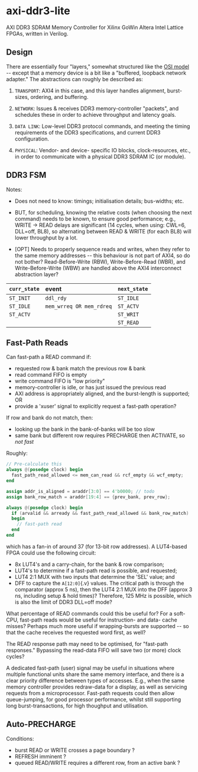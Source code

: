 # axi-ddr3-lite
AXI DDR3 SDRAM Memory Controller for Xilinx GoWin Altera Intel Lattice FPGAs, written in Verilog.

## Design

There are essentially four "layers," somewhat structured like the [OSI model](https://en.wikipedia.org/wiki/OSI_model) -- except that a memory device is a bit like a "buffered, loopback network adapter." The abstractions can roughly be described as:

1. `TRANSPORT`: AXI4 in this case, and this layer handles alignment, burst-sizes, ordering, and buffering.

2. `NETWORK`: Issues & receives DDR3 memory-controller "packets", and schedules these in order to achieve throughput and latency goals.

3. `DATA LINK`: Low-level DDR3 protocol commands, and meeting the timing requirements of the DDR3 specifications, and current DDR3 configuration.

4. `PHYSICAL`: Vendor- and device- specific IO blocks, clock-resources, etc., in order to communicate with a physical DDR3 SDRAM IC (or module).

## DDR3 FSM

Notes:

+ Does not need to know: timings; initialisation details; bus-widths; etc.

+ BUT, for scheduling, knowing the relative costs (when choosing the next command) needs to be known, to ensure good performance; e.g., WRITE -> READ delays are significant (14 cycles, when using: CWL=6, DLL=off, BL8), so alternating between READ & WRITE (for each BL8) will lower throughput by a lot.

+ [OPT] Needs to properly sequence reads and writes, when they refer to the same memory addresses -- this behaviour is not part of AXI4, so do not bother? Read-Before-Write (RBW), Write-Before-Read (WBR), and Write-Before-Write (WBW) are handled above the AXI4 interconnect abstraction layer?

| `curr_state` | event                    | `next_state` |
|:-------------|:-------------------------|:-------------|
| `ST_INIT`    | `ddl_rdy`                | `ST_IDLE`    |
| `ST_IDLE`    | `mem_wrreq OR mem_rdreq` | `ST_ACTV`    |
| `ST_ACTV`    |                          | `ST_WRIT`    |
|              |                          | `ST_READ`    |

## Fast-Path Reads

Can fast-path a READ command if:
 - requested row & bank match the previous row & bank
 - read command FIFO is empty
 - write command FIFO is "low priority"
 - memory-controller is idle, or has just issued the previous read
 - AXI address is appropriately aligned, and the burst-length is supported; OR
 - provide a 'xuser' signal to explicitly request a fast-path operation?

If row and bank do not match, then:
 - looking up the bank in the bank-of-banks will be too slow
 - same bank but different row requires PRECHARGE then ACTIVATE, so _not fast_

Roughly:
```verilog
// Pre-calculate this
always @(posedge clock) begin
  fast_path_read_allowed <= mem_can_read && rcf_empty && wcf_empty;
end

assign addr_is_aligned = araddr[3:0] == 4'b0000; // todo
assign bank_row_match = araddr[19:4] == {prev_bank, prev_row};

always @(posedge clock) begin
  if (arvalid && arready && fast_path_read_allowed && bank_row_match)
  begin
    // fast-path read
  end
end
```
which has a fan-in of around 37 (for 13-bit row addresses). A LUT4-based FPGA could use the following circuit:
 - 8x LUT4's and a carry-chain, for the bank & row comparison;
 - LUT4's to determine if a fast-path read is possible, and requested;
 - LUT4 2:1 MUX with two inputs that determine the 'SEL' value; and
 - DFF to capture the `A[12:0]`{.v} values.
The critical path is through the comparator (approx 5 ns), then the LUT4 2:1 MUX into the DFF (approx 3 ns, including setup & hold times)? Therefore, 125 MHz is possible, which is also the limit of DDR3 DLL=off mode?

What percentage of READ commands could this be useful for? For a soft-CPU, fast-path reads would be useful for instruction- and data- cache misses? Perhaps much more useful if wrapping-bursts are supported -- so that the cache receives the requested word first, as well?

The READ response path may need to be optimised, for "fast-path responses." Bypassing the read-data FIFO will save two (or more) clock cycles?

A dedicated fast-path (user) signal may be useful in situations where multiple functional units share the same memory interface, and there is a clear priority difference between types of accesses. E.g., when the same memory controller provides redraw-data for a display, as well as servicing requests from a microprocessor. Fast-path requests could then allow queue-jumping, for good processor performance, whilst still supporting long burst-transactions, for high thoughput and utilisation.

## Auto-PRECHARGE

Conditions:
 - burst READ or WRITE crosses a page boundary ?
 - REFRESH imminent ?
 - queued READ/WRITE requires a different row, from an active bank ?
